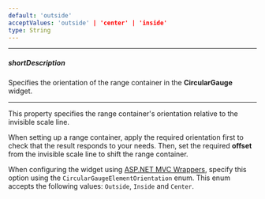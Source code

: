 ```yaml
---
default: 'outside'
acceptValues: 'outside' | 'center' | 'inside'
type: String
---
```

---
##### shortDescription
Specifies the orientation of the range container in the **CircularGauge** widget.

---
<p>This property specifies the range container's orientation relative to the invisible scale line.<br/>

When setting up a range container, apply the required orientation first to check that the result responds to your needs. Then, set the required <b>offset</b> from the invisible scale line to shift the range container.</p>

When configuring the widget using [ASP.NET MVC Wrappers](/concepts/35%20ASP.NET%20MVC%20Wrappers/20%20Fundamentals '/Documentation/Guide/ASP.NET_MVC_Wrappers/Fundamentals/'), specify this option using the `CircularGaugeElementOrientation` enum. This enum accepts the following values: `Outside`, `Inside` and `Center`.